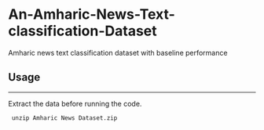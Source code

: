 # An-Amharic-News-Text-classification-Dataset
Amharic news text classification dataset with baseline performance 




## Usage
-------------------

Extract the data before running the code.

``` unzip Amharic News Dataset.zip```
